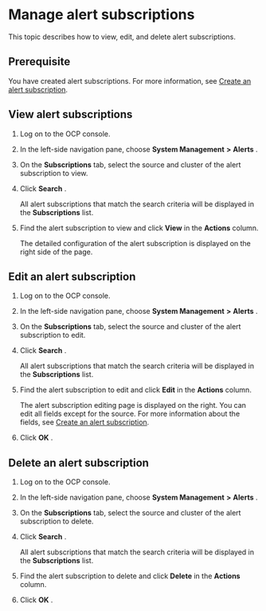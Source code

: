 Manage alert subscriptions 
===============================================

This topic describes how to view, edit, and delete alert subscriptions. 

Prerequisite 
---------------------------------

You have created alert subscriptions. For more information, see [Create an alert subscription](../9.use-alert-management/20.new-alert-subscription.md).

View alert subscriptions 
---------------------------------------------

1. Log on to the OCP console.

   

2. In the left-side navigation pane, choose **System Management** **\>** **Alerts** .

   

3. On the **Subscriptions** tab, select the source and cluster of the alert subscription to view.

   

4. Click **Search** . 

   All alert subscriptions that match the search criteria will be displayed in the **Subscriptions** list.
   

5. Find the alert subscription to view and click **View** in the **Actions** column. 

   The detailed configuration of the alert subscription is displayed on the right side of the page.
   




Edit an alert subscription 
-----------------------------------------------

1. Log on to the OCP console.

   

2. In the left-side navigation pane, choose **System Management** **\>** **Alerts** .

   

3. On the **Subscriptions** tab, select the source and cluster of the alert subscription to edit.

   

4. Click **Search** . 

   All alert subscriptions that match the search criteria will be displayed in the **Subscriptions** list.
   

5. Find the alert subscription to edit and click **Edit** in the **Actions** column. 

   The alert subscription editing page is displayed on the right. You can edit all fields except for the source. For more information about the fields, see [Create an alert subscription](../9.use-alert-management/20.new-alert-subscription.md).
   

6. Click **OK** .

   




Delete an alert subscription 
-------------------------------------------------

1. Log on to the OCP console.

   

2. In the left-side navigation pane, choose **System Management** **\>** **Alerts** .

   

3. On the **Subscriptions** tab, select the source and cluster of the alert subscription to delete.

   

4. Click **Search** . 

   All alert subscriptions that match the search criteria will be displayed in the **Subscriptions** list.
   

5. Find the alert subscription to delete and click **Delete** in the **Actions** column.

   

6. Click **OK** .

   



